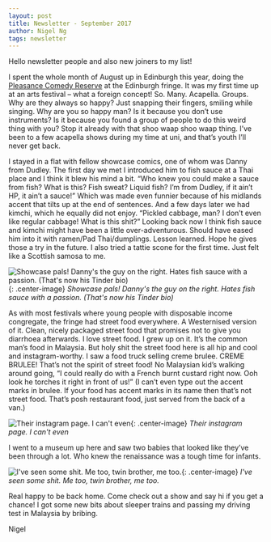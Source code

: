 ```yaml
---
layout: post
title: Newsletter - September 2017
author: Nigel Ng
tags: newsletter
---
```


Hello newsletter people and also new joiners to my list!

I spent the whole month of August up in Edinburgh this year, doing the [Pleasance Comedy Reserve](https://www.pleasance.co.uk/content/charlie-hartill-special-reserve) at the Edinburgh fringe. It was my first time up at an arts festival – what a foreign concept! So. Many. Acapella. Groups. Why are they always so happy? Just snapping their fingers, smiling while singing. Why are you so happy man? Is it because you don’t use instruments? Is it because you found a group of people to do this weird thing with you? Stop it already with that shoo waap shoo waap thing. I’ve been to a few acapella shows during my time at uni, and that’s youth I’ll never get back.

I stayed in a flat with fellow showcase comics, one of whom was Danny from Dudley. The first day we met I introduced him to fish sauce at a Thai place and I think it blew his mind a bit. “Who knew you could make a sauce from fish? What is this? Fish sweat? Liquid fish? I’m from Dudley, if it ain’t HP, it ain’t a sauce!” Which was made even funnier because of his midlands accent that tilts up at the end of sentences. And a few days later we had kimchi, which he equally did not enjoy. “Pickled cabbage, man? I don’t even like regular cabbage! What is this shit?” Looking back now I think fish sauce and kimchi might have been a little over-adventurous. Should have eased him into it with ramen/Pad Thai/dumplings. Lesson learned. Hope he gives those a try in the future. I also tried a tattie scone for the first time. Just felt like a Scottish samosa to me.


![Showcase pals! Danny's the guy on the right. Hates fish sauce with a passion. (That's now his Tinder bio)](https://d2mxuefqeaa7sj.cloudfront.net/s_3A4F01F02E08B38A0C8376661DFF1E39FFFED66E01A4D3D4C0482EC2B2249710_1504001796141_DIVD5EsXkAENnZ8.jpg){: .center-image}
*Showcase pals! Danny's the guy on the right. Hates fish sauce with a passion. (That's now his Tinder bio)*


As with most festivals where young people with disposable income congregate, the fringe had street food everywhere. A Westernised version of it. Clean, nicely packaged street food that promises not to give you diarrhoea afterwards. I love street food. I grew up on it. It’s the common man’s food in Malaysia. But holy shit the street food here is all hip and cool and instagram-worthy. I saw a food truck selling creme brulee. CREME BRULEE! That’s not the spirit of street food! No Malaysian kid’s walking around going, “I could really do with a French burnt custard right now. Ooh look he torches it right in front of us!” (I can’t even type out the accent marks in brulee. If your food has accent marks in its name then that’s not street food. That’s posh restaurant food, just served from the back of a van.)

![Their instagram page. I can't even](https://d2mxuefqeaa7sj.cloudfront.net/s_3A4F01F02E08B38A0C8376661DFF1E39FFFED66E01A4D3D4C0482EC2B2249710_1504003456409_Screen+Shot+2017-08-29+at+11.43.11.png){: .center-image}
*Their instagram page. I can't even*


I went to a museum up here and saw two babies that looked like they’ve been through a lot. Who knew the renaissance was a tough time for infants.

![I've seen some shit. Me too, twin brother, me too.](https://d2mxuefqeaa7sj.cloudfront.net/s_3A4F01F02E08B38A0C8376661DFF1E39FFFED66E01A4D3D4C0482EC2B2249710_1503932599826_DHHJamlXkAEblCD.jpg){: .center-image}
*I've seen some shit. Me too, twin brother, me too.*


Real happy to be back home. Come check out a show and say hi if you get a chance! I got some new bits about sleeper trains and passing my driving test in Malaysia by bribing.

Nigel

